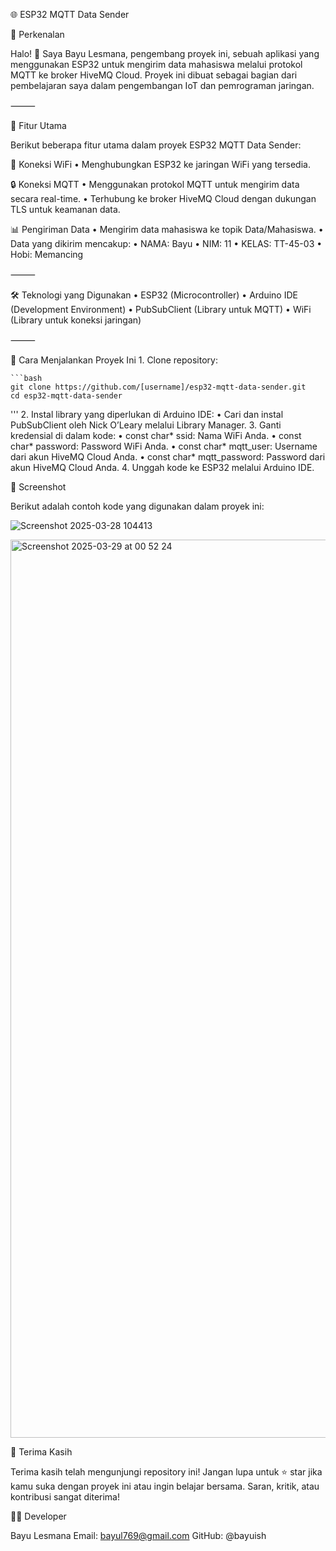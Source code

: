 🌐 ESP32 MQTT Data Sender

👋 Perkenalan

Halo! 👋
Saya Bayu Lesmana, pengembang proyek ini, sebuah aplikasi yang menggunakan ESP32 untuk mengirim data mahasiswa melalui protokol MQTT ke broker HiveMQ Cloud. Proyek ini dibuat sebagai bagian dari pembelajaran saya dalam pengembangan IoT dan pemrograman jaringan.

⸻

📡 Fitur Utama

Berikut beberapa fitur utama dalam proyek ESP32 MQTT Data Sender:

📶 Koneksi WiFi
	•	Menghubungkan ESP32 ke jaringan WiFi yang tersedia.

🔒 Koneksi MQTT
	•	Menggunakan protokol MQTT untuk mengirim data secara real-time.
	•	Terhubung ke broker HiveMQ Cloud dengan dukungan TLS untuk keamanan data.

📊 Pengiriman Data
	•	Mengirim data mahasiswa ke topik Data/Mahasiswa.
	•	Data yang dikirim mencakup:
	•	NAMA: Bayu
	•	NIM: 11
	•	KELAS: TT-45-03
	•	Hobi: Memancing

⸻

🛠️ Teknologi yang Digunakan
	•	ESP32 (Microcontroller)
	•	Arduino IDE (Development Environment)
	•	PubSubClient (Library untuk MQTT)
	•	WiFi (Library untuk koneksi jaringan)


⸻

🚀 Cara Menjalankan Proyek Ini
	1.	Clone repository:

    ```bash 
    git clone https://github.com/[username]/esp32-mqtt-data-sender.git 
    cd esp32-mqtt-data-sender
    
   '''
	2.	Instal library yang diperlukan di Arduino IDE:
	•	Cari dan instal PubSubClient oleh Nick O’Leary melalui Library Manager.
	3.	Ganti kredensial di dalam kode:
	•	const char* ssid: Nama WiFi Anda.
	•	const char* password: Password WiFi Anda.
	•	const char* mqtt_user: Username dari akun HiveMQ Cloud Anda.
	•	const char* mqtt_password: Password dari akun HiveMQ Cloud Anda.
	4.	Unggah kode ke ESP32 melalui Arduino IDE.

📸 Screenshot

Berikut adalah contoh kode yang digunakan dalam proyek ini:

![Screenshot 2025-03-28 104413](https://github.com/user-attachments/assets/8a5367eb-2023-41b3-9366-538d6ec50660)


<img width="1437" alt="Screenshot 2025-03-29 at 00 52 24" src="https://github.com/user-attachments/assets/6b65ecd7-a841-4887-84ec-efbd30795a1e" />

🙏 Terima Kasih

Terima kasih telah mengunjungi repository ini!
Jangan lupa untuk ⭐ star jika kamu suka dengan proyek ini atau ingin belajar bersama.
Saran, kritik, atau kontribusi sangat diterima!

🧑‍💻 Developer

Bayu Lesmana
Email: bayul769@gmail.com
GitHub: @bayuish



